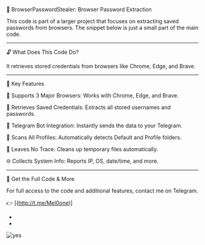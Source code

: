 🚀 BrowserPasswordStealer: Browser Password Extraction

This code is part of a larger project that focuses on extracting saved passwords from browsers. The snippet below is just a small part of the main code.


---

🔓 What Does This Code Do?

It retrieves stored credentials from browsers like Chrome, Edge, and Brave.


---

🚀 Key Features

🎯 Supports 3 Major Browsers: Works with Chrome, Edge, and Brave.

👤 Retrieves Saved Credentials: Extracts all stored usernames and passwords.

🤖 Telegram Bot Integration: Instantly sends the data to your Telegram.


👤 Scans All Profiles: Automatically detects Default and Profile folders.

🧹 Leaves No Trace: Cleans up temporary files automatically.

🌐 Collects System Info: Reports IP, OS, date/time, and more.


---

🔗 Get the Full Code & More

For full access to the code and additional features, contact me on Telegram. 

👉 [(http://t.me/Mel0one)]

-
-

![yes](https://github.com/user-attachments/assets/dfb80dd0-0ccf-4d76-990b-b7cd13838097)
